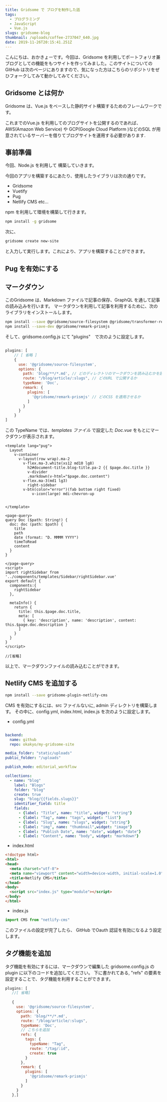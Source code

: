 ```yaml
---
title: Gridsome で ブログを制作した話
tags: 
  - プログラミング
  - JavaScript
  - Vue.js
slugs: gridsome-blog
thumbnail: /uploads/coffee-2737047_640.jpg
date: 2019-11-26T20:15:41.251Z
---
```

こんにちは、おかきょーです。今回は、Gridsome を利用してポートフォリオ兼ブログとしての機能をもつサイトを作ってみました。このサイトについてのGitHub は次のページにありますので、気になった方はこちらのリポジトリをぜひフォークしてみて動かしてみてください。

## Gridsome とは何か
Gridsome は、Vue.js をベースした静的サイト構築するためのフレームワークです。

これまでのVue.js を利用してのブログサイトを公開するのであれば、AWS(Amazon Web Service) や GCP(Google Cloud Platform )などのSQL が用意されているサーバーを借りてブログサイトを運用する必要があります.



## 事前準備

今回、Node.js を利用して 構築していきます。

今回のアプリを構築するにあたり、使用したライブラリは次の通りです。

- Gridsome
- Vuetify
- Pug 
- Netlify CMS etc... 

npm を利用して環境を構築して行きます。

``` bash
npm install -g gridsome 
```
次に、
```sh
gridsome create new-site 
```
と入力して実行します。これにより、アプリを構築することができます。

## Pug を有効にする



## マークダウン
このGridsome は、Markdown ファイルで記事の保存、GraphQL を通して記事の読み込みを行います。
マークダウンを利用して記事を利用するために、次のライブラリをインストールします。


```sh
npm install --save @gridsome/source-filesystem @gridsome/transformer-remark
npm install --save-dev @gridsome/remark-prismjs
```

そして、gridsome.config.js にて "plugins"　で次のように設定します。

```js

plugins: [
    // [ 省略 ]
    {
      use: '@gridsome/source-filesystem',
      options: {
        path: 'blog/**/*.md', // どのディレクトリのマークダウンを読み込むかを設定
        route: "/blog/article/:slugs", // どのURL で公開するか
        typeName: 'Doc', 
        remark: {
          plugins: [
            '@gridsome/remark-prismjs' // どのCSS を適用させるか
          ]
        }
      }
    }
]
```

この TypeName では、*templates ファイル* で設定した *Doc.vue* をもとにマークダウンが表示されます。

```vue
<template lang="pug">
  Layout
    v-container
      v-layout(row wrap).ma-2
        v-flex.ma-3.white(xs12 md10 lg8)
          h2#document-title.blog-title.pa-2 {{ $page.doc.title }}
          v-divider
          .markdown(v-html="$page.doc.content")
        v-flex.ma-3(md1 lg3)
          right-sidebar
        v-btn(color="error")(fab bottom right fixed)
            v-icon(large) mdi-chevron-up

     
</template>

<page-query>
query Doc ($path: String!) {
  doc: doc (path: $path) {
    title
    path
    date (format: "D. MMMM YYYY")
    timeToRead
    content
  }
}

</page-query>
<script>
import rightSidebar from '../components/templates/Sidebar/rightSidebar.vue'
export default {
  components:{
    rightSidebar
  },
  
  metaInfo() {
    return {
      title: this.$page.doc.title,
      meta: [
        { key: 'description', name: 'description', content: this.$page.doc.description }
      ]
    }
  }
}
</script>

//[省略]

```

以上で、マークダウンファイルの読み込むことができます。




## Netlify CMS を追加する

```sh
npm install --save gridsome-plugin-netlify-cms
```

CMS を有効にするには、src ファイルないに, admin ディレクトリを構築します。
その中に、config.yml, index.html, index.js を次のように設定します。

- config.yml

```yaml

backend:
  name: github
  repo: okakyo/my-gridsome-site

media_folder: "static/uploads"
public_folder: "/uploads"

publish_mode: editorial_workflow 

collections:
  - name: "blog"
    label: "Blogs"
    folder: "blog"
    create: true
    slug: "blog/{{fields.slugs}}"
    identifier_field: title
    fields:
      - {label: "Title", name: "title", widget: "string"}
      - {label: "Tag", name: "tags", widget: "list"}
      - {label: "Slug", name: "slugs", widget: "string"}
      - {label: "img", name: "thumbnail",widget: "image"}
      - {label: "Publish Date", name: "date", widget: "date"}
      - {label: "Content", name: "body", widget: "markdown"}

```

- index.html

```html
<!doctype html>
<html>
<head>
  <meta charset="utf-8">
  <meta name="viewport" content="width=device-width, initial-scale=1.0">
  <title>Netlify CMS</title>
</head>
<body>
  <script src="index.js" type="module"></script>
</body>
</html>
```

- index.js
```js
import CMS from "netlify-cms"
```

このファイルの設定が完了したら、 GitHub でOauth 認証を有効になるよう設定します。


## タグ機能を追加

タグ機能を有効にするには、マークダウンで編集した gridsome.config.js のplugin に以下のコードを追加してください。
下に書かれてある, "refs" の要素を設定することで、タグ機能を利用することができます。

 ```js
plugins: [
    //[ 省略] 
    
    {
      use: '@gridsome/source-filesystem',
      options: {
        path: 'blog/**/*.md',
        route: "/blog/article/:slugs",
        typeName: 'Doc',
        // こちらを追加 
        refs: {
          tags: {
            typeName: "Tag",
            route: "/tag/:id",
            create: true
          }
        },
        remark: {
          plugins: [
            '@gridsome/remark-prismjs'
          ]
        }
      }
    },]
```


